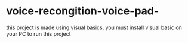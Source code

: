 # voice-recongition-voice-pad-
this project is made using visual basics, you must install visual basic on your PC to run this project
